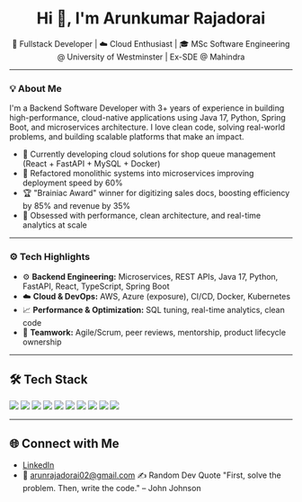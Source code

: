 <h1 align="center">Hi 👋, I'm Arunkumar Rajadorai</h1>
<p align="center">🚀 Fullstack Developer | ☁️ Cloud Enthusiast | 🎓 MSc Software Engineering @ University of Westminster | Ex-SDE @ Mahindra</p>

---

### 💡 About Me

I'm a Backend Software Developer with 3+ years of experience in building high-performance, cloud-native applications using Java 17, Python, Spring Boot, and microservices architecture. I love clean code, solving real-world problems, and building scalable platforms that make an impact.

- 💼 Currently developing cloud solutions for shop queue management (React + FastAPI + MySQL + Docker)
- 🔁 Refactored monolithic systems into microservices improving deployment speed by 60%
- 🏆 "Brainiac Award" winner for digitizing sales docs, boosting efficiency by 85% and revenue by 35%
- 🧠 Obsessed with performance, clean architecture, and real-time analytics at scale

---

### ⚙️ Tech Highlights

- ⚙️ **Backend Engineering:** Microservices, REST APIs, Java 17, Python, FastAPI, React, TypeScript, Spring Boot  
- ☁️ **Cloud & DevOps:** AWS, Azure (exposure), CI/CD, Docker, Kubernetes  
- 📈 **Performance & Optimization:** SQL tuning, real-time analytics, clean code  
- 🤝 **Teamwork:** Agile/Scrum, peer reviews, mentorship, product lifecycle ownership

---

## 🛠️ Tech Stack

<p align="left">
  <img src="https://img.shields.io/badge/Java-ED8B00?style=for-the-badge&logo=openjdk&logoColor=white"/>
  <img src="https://img.shields.io/badge/Spring_Boot-6DB33F?style=for-the-badge&logo=springboot&logoColor=white"/>
  <img src="https://img.shields.io/badge/PostgreSQL-4169E1?style=for-the-badge&logo=postgresql&logoColor=white"/>
  <img src="https://img.shields.io/badge/MySQL-00758F?style=for-the-badge&logo=mysql&logoColor=white"/>
  <img src="https://img.shields.io/badge/Docker-2496ED?style=for-the-badge&logo=docker&logoColor=white"/>
  <img src="https://img.shields.io/badge/Kubernetes-326CE5?style=for-the-badge&logo=kubernetes&logoColor=white"/>
  <img src="https://img.shields.io/badge/AWS-FF9900?style=for-the-badge&logo=amazonaws&logoColor=white"/>
  <img src="https://img.shields.io/badge/React-20232A?style=for-the-badge&logo=react&logoColor=61DAFB"/>
  <img src="https://img.shields.io/badge/FastAPI-009688?style=for-the-badge&logo=fastapi&logoColor=white"/>
  <img src="https://img.shields.io/badge/GitHub-100000?style=for-the-badge&logo=github&logoColor=white"/>
</p>


---

## 🌐 Connect with Me

- [LinkedIn](https://www.linkedin.com/in/arunkumar-rajadorai/)
- 📧 arunrajadorai02@gmail.com
✍️ Random Dev Quote
"First, solve the problem. Then, write the code." – John Johnson
